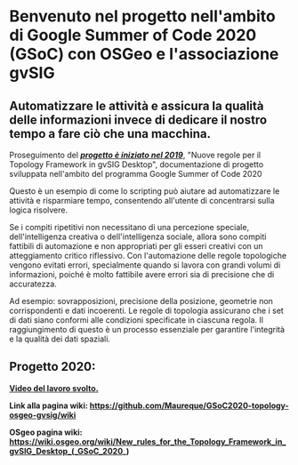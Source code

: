 # Benvenuto nel progetto nell'ambito di Google Summer of Code 2020 (GSoC) con OSGeo e l'associazione gvSIG
## Automatizzare le attività e assicura la qualità delle informazioni invece di dedicare il nostro tempo a fare ciò che una macchina.

Proseguimento del [***progetto è iniziato nel 2019***](https://github.com/Maureque/GSoC_2019-Italiano/wiki), "Nuove regole per il Topology Framework in gvSIG Desktop", documentazione di progetto sviluppata nell'ambito del programma Google Summer of Code 2020

Questo è un esempio di come lo scripting può aiutare ad automatizzare le attività e risparmiare tempo, consentendo all'utente di concentrarsi sulla logica risolvere.

Se i compiti ripetitivi non necessitano di una percezione speciale, dell'intelligenza creativa o dell'intelligenza sociale, allora sono compiti fattibili di automazione e non appropriati per gli esseri creativi con un atteggiamento critico riflessivo.
Con l'automazione delle regole topologiche vengono evitati errori, specialmente quando si lavora con grandi volumi di informazioni, poiché è molto fattibile avere errori sia di precisione che di accuratezza.

Ad esempio: sovrapposizioni, precisione della posizione, geometrie non corrispondenti e dati incoerenti.
Le regole di topologia assicurano che i set di dati siano conformi alle condizioni specificate in ciascuna regola. Il raggiungimento di questo è un processo essenziale per garantire l'integrità e la qualità dei dati spaziali.

## **Progetto 2020:**

[**Video del lavoro svolto.**](https://www.youtube.com/watch?v=qsLTj3vPGZQ&t=162s)

**Link alla pagina wiki: https://github.com/Maureque/GSoC2020-topology-osgeo-gvsig/wiki**

**OSgeo pagina wiki: https://wiki.osgeo.org/wiki/New_rules_for_the_Topology_Framework_in_gvSIG_Desktop_(_GSoC_2020_)**
